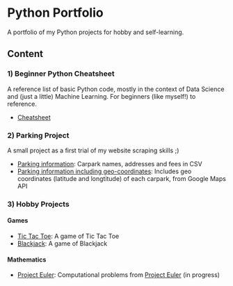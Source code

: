 # Python Portfolio

A portfolio of my Python projects for hobby and self-learning.

## Content
### 1) Beginner Python Cheatsheet
A reference list of basic Python code, mostly in the context of Data Science and (just a little) Machine Learning. For beginners (like myself!) to reference.
- [Cheatsheet](https://github.com/yinglinglow/Python/tree/master/Beginner%20Python%20Cheatsheet)

### 2) Parking Project
A small project as a first trial of my website scraping skills ;)
- [Parking information](https://github.com/yinglinglow/Python/blob/master/Parking%20Project/Parking_20170918.csv): Carpark names, addresses and fees in CSV
- [Parking information including geo-coordinates](https://github.com/yinglinglow/Python/blob/master/Parking%20Project/Parking_20170918_geo.csv): Includes geo coordinates (latitude and longtitude) of each carpark, from Google Maps API

### 3) Hobby Projects
#### Games
- [Tic Tac Toe](https://github.com/yinglinglow/Python/blob/master/Hobby%20Projects/Udemy%20-%20Tic%20Tac%20Toe.ipynb): A game of Tic Tac Toe
- [Blackjack](https://github.com/yinglinglow/Python/blob/master/Hobby%20Projects/Udemy%20-%20Blackjack.ipynb): A game of Blackjack

#### Mathematics
- [Project Euler](https://github.com/yinglinglow/Python/blob/master/Hobby%20Projects/Project%20Euler.ipynb): Computational problems from [Project Euler](https://projecteuler.net/) (in progress)
